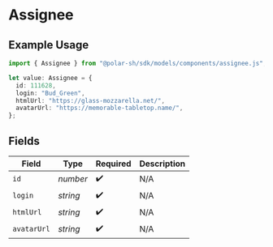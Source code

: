 # Assignee

## Example Usage

```typescript
import { Assignee } from "@polar-sh/sdk/models/components/assignee.js";

let value: Assignee = {
  id: 111628,
  login: "Bud_Green",
  htmlUrl: "https://glass-mozzarella.net/",
  avatarUrl: "https://memorable-tabletop.name/",
};
```

## Fields

| Field              | Type               | Required           | Description        |
| ------------------ | ------------------ | ------------------ | ------------------ |
| `id`               | *number*           | :heavy_check_mark: | N/A                |
| `login`            | *string*           | :heavy_check_mark: | N/A                |
| `htmlUrl`          | *string*           | :heavy_check_mark: | N/A                |
| `avatarUrl`        | *string*           | :heavy_check_mark: | N/A                |